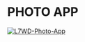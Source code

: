 # PHOTO APP

[![L7WD-Photo-App](https://pyheroku-badge.herokuapp.com/?app=l7wd-photo-app)](https://l7wd-photo-app.herokuapp.com/)
